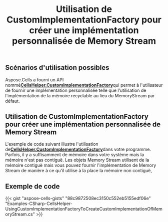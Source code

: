 ﻿---
title: Utilisation de CustomImplementationFactory pour créer une implémentation personnalisée de Memory Stream
type: docs
weight: 40
url: /fr/net/using-customimplementationfactory-to-create-custom-implementation-of-memory-stream/
---
## **Scénarios d'utilisation possibles**

 Aspose.Cells a fourni un API nommé[**CellsHelper.CustomImplementationFactory**](https://reference.aspose.com/cells/net/aspose.cells/cellshelper/properties/customimplementationfactory)qui permet à l'utilisateur de fournir une implémentation personnalisée telle que l'utilisation de l'implémentation de la mémoire recyclable au lieu du MemoryStream par défaut.

## **Utilisation de CustomImplementationFactory pour créer une implémentation personnalisée de Memory Stream**

L'exemple de code suivant illustre l'utilisation de[**CellsHelper.CustomImplementationFactory**](https://reference.aspose.com/cells/net/aspose.cells/cellshelper/properties/customimplementationfactory)dans votre programme. Parfois, il y a suffisamment de mémoire dans votre système mais la mémoire n'est pas contiguë. Les objets Memory Stream utilisent de la mémoire contiguë mais vous pouvez fournir l'implémentation de Memory Stream de manière à ce qu'il utilise à la place la mémoire non contiguë,

## **Exemple de code**

{{< gist "aspose-cells-gists" "88c9872508ec3150c552eb5155edf06e" "Examples-CSharp-CellsHelper-UsingCustomImplementationFactoryToCreateCustomImplementationOfMemoryStream.cs" >}}
